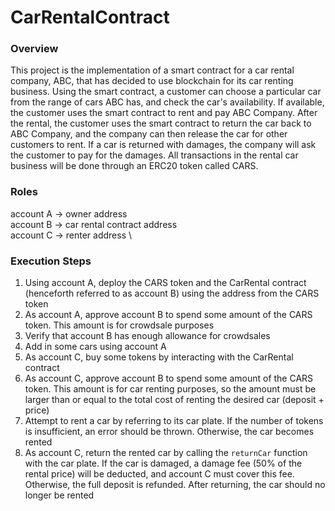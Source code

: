 # CarRentalContract

### Overview
This project is the implementation of a smart contract for a car rental company, ABC, that has decided to use blockchain for its car renting business. Using the smart contract, a customer can choose a particular car from the range of cars ABC has, and check the car's availability. If available, the customer uses the smart contract to rent and pay ABC Company. After the rental, the customer uses the smart contract to return the car back to ABC Company, and the company can then release the car for other customers to rent. If a car is returned with damages, the company will ask the customer to pay for the damages. All transactions in the rental car business will be done through an ERC20 token called CARS.

### Roles

account A -> owner address \
account B -> car rental contract address \
account C -> renter address \

### Execution Steps
1. Using account A, deploy the CARS token and the CarRental contract (henceforth referred to as account B) using the address from the CARS token
2. As account A, approve account B to spend some amount of the CARS token. This amount is for crowdsale purposes
3. Verify that account B has enough allowance for crowdsales
4. Add in some cars using account A
5. As account C, buy some tokens by interacting with the CarRental contract
6. As account C, approve account B to spend some amount of the CARS token. This amount is for car renting purposes, so the amount must be larger than or equal to the total cost of renting the desired car (deposit + price)
7. Attempt to rent a car by referring to its car plate. If the number of tokens is insufficient, an error should be thrown. Otherwise, the car becomes rented
8. As account C, return the rented car by calling the `returnCar` function with the car plate. If the car is damaged, a damage fee (50% of the rental price) will be deducted, and account C must cover this fee. Otherwise, the full deposit is refunded. After returning, the car should no longer be rented
